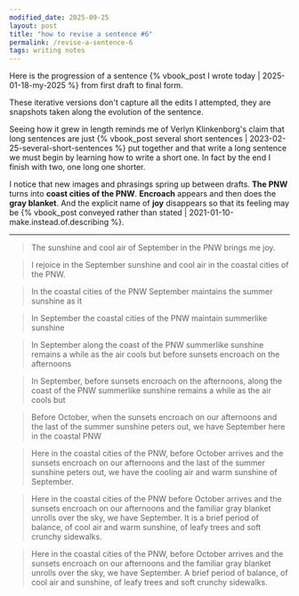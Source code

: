 ```yaml
---
modified_date: 2025-09-25
layout: post
title: "how to revise a sentence #6"
permalink: /revise-a-sentence-6
tags: writing notes
---
```


Here is the progression of a sentence {% vbook_post I wrote today | 2025-01-18-my-2025 %} from first draft to final form.
<!--more-->
These iterative versions don't capture all the edits I attempted, they are snapshots taken along the evolution of the sentence.

Seeing how it grew in length reminds me of Verlyn Klinkenborg's claim that long sentences are just {% vbook_post several short sentences | 2023-02-25-several-short-sentences %} put together and that write a long sentence we must begin by learning how to write a short one.
In fact by the end I finish with two, one long one shorter.

I notice that new images and phrasings spring up between drafts.
**The PNW** turns into **coast cities of the PNW**.
**Encroach** appears and then does the **gray blanket**.
And the explicit name of **joy** disappears so that its feeling may be {% vbook_post conveyed rather than stated | 2021-01-10-make.instead.of.describing %}.

---

> The sunshine and cool air of September in the PNW brings me joy.

> I rejoice in the September sunshine and cool air in the coastal cities of the PNW.

> In the coastal cities of the PNW September maintains the summer sunshine as it

> In September the coastal cities of the PNW maintain summerlike sunshine

> In September along the coast of the PNW summerlike sunshine remains a while as the air cools but before sunsets encroach on the afternoons

> In September, before sunsets encroach on the afternoons, along the coast of the PNW summerlike sunshine remains a while as the air cools but

> Before October, when the sunsets encroach on our afternoons and the last of the summer sunshine peters out, we have September here in the coastal PNW

> Here in the coastal cities of the PNW, before October arrives and the sunsets encroach on our afternoons and the last of the summer sunshine peters out, we have the cooling air and warm sunshine of September.

> Here in the coastal cities of the PNW before October arrives and the sunsets encroach on our afternoons and the familiar gray blanket unrolls over the sky, we have September.
> It is a brief period of balance, of cool air and warm sunshine, of leafy trees and soft crunchy sidewalks.

> Here in the coastal cities of the PNW, before October arrives and the sunsets encroach on our afternoons and the familiar gray blanket unrolls over the sky, we have September.
> A brief period of balance, of cool air and sunshine, of leafy trees and soft crunchy sidewalks.
